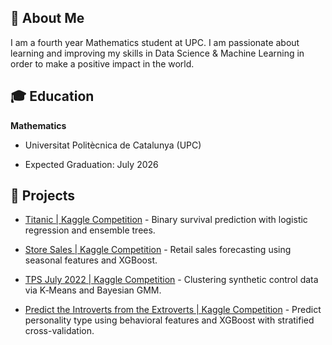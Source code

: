 ## 👋 About Me

I am a fourth year Mathematics student at UPC. I am passionate about learning and improving my skills in Data Science & Machine Learning in order to make a positive impact in the world.

## 🎓 Education

**Mathematics**

- Universitat Politècnica de Catalunya (UPC)

- Expected Graduation: July 2026

## 🎯 Projects

- [Titanic | Kaggle Competition](https://github.com/oriolraventost/Kaggle-Competitions/blob/main/titanic.ipynb) - Binary survival prediction with logistic regression and ensemble trees.
  
- [Store Sales | Kaggle Competition](https://github.com/oriolraventost/Kaggle-Competitions/blob/main/store-sales.ipynb) - Retail sales forecasting using seasonal features and XGBoost.
- [TPS July 2022 | Kaggle Competition](https://github.com/oriolraventost/Kaggle-Competitions/blob/main/tps-july-2022.ipynb) - Clustering synthetic control data via K‑Means and Bayesian GMM.
- [Predict the Introverts from the Extroverts | Kaggle Competition](https://github.com/oriolraventost/Kaggle-Competitions/blob/main/predict-the-introverts-from-the-extroverts.ipynb) - Predict personality type using behavioral features and XGBoost with stratified cross-validation.
  

<!--
**oriolraventost/oriolraventost** is a ✨ _special_ ✨ repository because its `README.md` (this file) appears on your GitHub profile.

Here are some ideas to get you started:

- 🔭 I’m currently working on ...
- 🌱 I’m currently learning ...
- 👯 I’m looking to collaborate on ...
- 🤔 I’m looking for help with ...
- 💬 Ask me about ...
- 📫 How to reach me: ...
- 😄 Pronouns: ...
- ⚡ Fun fact: ...
-->
